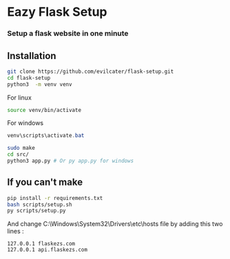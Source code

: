 # Eazy Flask Setup
### Setup a flask website in one minute

## Installation
```bash
git clone https://github.com/evilcater/flask-setup.git
cd flask-setup
python3  -m venv venv
```
For linux
```bash
source venv/bin/activate
```
For windows
```powershell
venv\scripts\activate.bat
```

```bash
sudo make
cd src/
python3 app.py # Or py app.py for windows
```

## If you can't make 

```bash
pip install -r requirements.txt
bash scripts/setup.sh
py scripts/setup.py
```
And change C:\Windows\System32\Drivers\etc\hosts file by adding this two lines :
```
127.0.0.1 flaskezs.com
127.0.0.1 api.flaskezs.com
```
